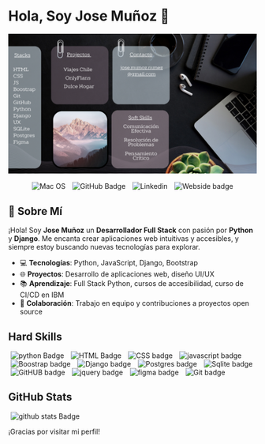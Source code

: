 <p align="center">
  <h1>Hola, Soy Jose Muñoz 👋</h1>
</p>
<img src="https://github.com/joseMunozNunez10/joseMunoznunez10/blob/main/fondo.png?raw=true">
<p align="center">
  <img src="https://img.shields.io/badge/macOS-000000?style=flat&logo=apple&logoColor=white" alt="Mac OS" style="margin: 0 5px;"/>
  <img src="https://img.shields.io/badge/GitHub-181717?style=flat&logo=github&logoColor=white" alt="GitHub Badge" style="margin: 0 5px;"/>
  <img src="https://img.shields.io/badge/LinkedIn-0A66C2?style=flat&logo=linkedin&logoColor=white" alt="Linkedin" style="margin: 0 5px;"/>  
  <img src="https://img.shields.io/badge/website-000000?style=for-the-badge&logo=About.me&logoColor=white" alt="Webside badge" style="margin: 0 5px;"/> 
</p>




## 👋 Sobre Mí

¡Hola! Soy **Jose Muñoz** un **Desarrollador Full Stack** con pasión por **Python** y **Django**. Me encanta crear aplicaciones web intuitivas y accesibles, y siempre estoy buscando nuevas tecnologías para explorar.

- 💻 **Tecnologías**: Python, JavaScript, Django, Bootstrap
- 🌐 **Proyectos**: Desarrollo de aplicaciones web, diseño UI/UX
- 📚 **Aprendizaje**: Full Stack Python, cursos de accesibilidad, curso de CI/CD en IBM 
- 🤝 **Colaboración**: Trabajo en equipo y contribuciones a proyectos open source

## Hard Skills 
<p>
  <img src="https://img.shields.io/badge/Python-14354C?style=flat&logo=python&logoColor=white" alt="python Badge" style="margin: 0 5px;"/>
  <img src="https://img.shields.io/badge/HTML-e34c26?style=flat&logo=html5&logoColor=white" alt="HTML Badge" style="margin: 0 5px;"/>
  <img src="https://img.shields.io/badge/CSS3-1572B6?style=flat&logo=css3&logoColor=white" alt="CSS badge" style="margin: 0 5px;"/>
  <img src="https://img.shields.io/badge/JavaScript-323330?style=flat&logo=javascript&logoColor=F7DF1E" alt="javascript badge" style="margin: 0 5px;"/>  
  <img src="https://img.shields.io/badge/Bootstrap-7952B3?style=flat&logo=bootstrap&logoColor=white" alt="Boostrap badge" style="margin: 0 5px;"/>  
  <img src="https://img.shields.io/badge/Django-092E20?style=flat&logo=django&logoColor=white" alt="Django badge" style="margin: 0 5px;"/>  
  <img src="https://img.shields.io/badge/PostgreSQL-4169E1?style=flat&logo=postgresql&logoColor=white" alt="Postgres badge" style="margin: 0 5px;"/>  
  <img src="https://img.shields.io/badge/SQLite-003B57?style=flat&logo=sqlite&logoColor=white" alt="Sqlite badge" style="margin: 0 5px;"/>
  <img src="https://img.shields.io/badge/GitHub-181717?style=flat&logo=github&logoColor=white" alt="GitHUB badge" style="margin: 0 5px;"/>  
  <img src="https://img.shields.io/badge/jQuery-0769AD?style=for-the-badge&logo=jquery&logoColor=white" alt="jquery badge" style="margin: 0 5px;"/>  
  <img src="https://img.shields.io/badge/Figma-F24E1E?style=for-the-badge&logo=figma&logoColor=white" alt="figma badge" style="margin: 0 5px;"/>
  <img src="https://img.shields.io/badge/GIT-E44C30?style=for-the-badge&logo=git&logoColor=white" alt="Git badge" style="margin: 0 5px;"/>        
</p>

## GitHub Stats     
<p>
    <img src="https://github-readme-stats.vercel.app/api/top-langs/?username={username}&theme=blue-green" alt="github stats Badge" style="margin: 0 5px;"/>
</p>

¡Gracias por visitar mi perfil!

